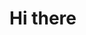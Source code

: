 # Hi there 

<!--
**oilario/Software-Design** is a _special_ repository because it`s README.md (this file) appears on your GitHub profile.

Here are some ideas to get you started:

- I`m currently working on ...
- I`m currently learning ...
- I`m looking to collaborate on ...
-->
